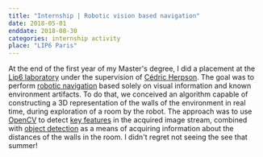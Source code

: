 ```yaml
---
title: "Internship | Robotic vision based navigation"
date: 2018-05-01
enddate: 2018-08-30
categories: internship activity
place: "LIP6 Paris"
---
```

At the end of the first year of my Master's degree, I did a placement at the <a href="https://www.lip6.fr/" target="_blank">Lip6 laboratory</a> under the supervision of <a href="http://www-desir.lip6.fr/~herpsonc/en/" target="_blank">Cédric Herpson</a>. The goal was to perform <a href="https://en.wikipedia.org/wiki/Robot_navigation" target="_blank">robotic navigation</a> based solely on visual information and known environment artifacts. 
To do that, we conceived an algorithm capable of constructing a 3D representation of the walls of the environment in real time, during exploration of a room by the robot.
The approach was to use <a href="https://opencv.org/" target="_blank">OpenCV</a> to detect <a href="https://en.wikipedia.org/wiki/Feature_(computer_vision)" target="_blank">key features</a>  in the acquired image stream, combined with <a href="https://en.wikipedia.org/wiki/Object_detection" target="_blank">object detection</a> as a means of acquiring information about the distances of the walls in the room.
I didn't regret not seeing the see that summer!